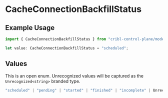 # CacheConnectionBackfillStatus

## Example Usage

```typescript
import { CacheConnectionBackfillStatus } from "cribl-control-plane/models";

let value: CacheConnectionBackfillStatus = "scheduled";
```

## Values

This is an open enum. Unrecognized values will be captured as the `Unrecognized<string>` branded type.

```typescript
"scheduled" | "pending" | "started" | "finished" | "incomplete" | Unrecognized<string>
```